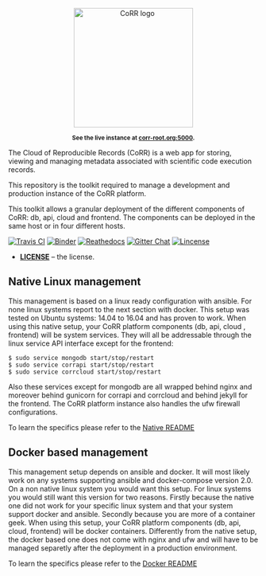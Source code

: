 <p align="center">
    <img src="https://rawgit.com/usnistgov/corr/master/corr-view/frontend/images/logo.svg"
         height="240"
         alt="CoRR logo"
         class="inline">
</p>

<p align="center"><sup><strong>
See the live instance at <a href="http://corr-root.org/">corr-root.org:5000</a>.
</strong></sup></p>

The Cloud of Reproducible Records (CoRR) is a web  app for storing,
viewing and managing metadata associated with scientific code execution records.

This repository is the toolkit required to manage a development and production
instance of the CoRR platform.

This toolkit allows a granular deployment of the different components of CoRR:
db, api, cloud and frontend.
The components can be deployed in the same host or in four different hosts.

[![Travis CI](https://travis-ci.org/faical-yannick-congo/corr-deploy.svg?branch=master)](https://travis-ci.org/faical-yannick-congo/corr-deploy)
[![Binder](http://mybinder.org/badge.svg)](http://mybinder.org/repo/faical-yannick/corr-deploy)
[![Reathedocs](https://readthedocs.org/projects/corr-deploy/badge/?version=latest)](http://corr-deploy.readthedocs.io/en/latest/?badge=latest)
[![Gitter Chat](https://img.shields.io/gitter/room/gitterHQ/gitter.svg)](https://gitter.im/usnistgov/corr)
[![Lincense](https://img.shields.io/badge/license-mit-blue.svg)](https://github.com/faical-yannick-congo/corr-deploy/blob/master/LICENSE)

* **[LICENSE](LICENSE)** – the license.

## Native Linux management

This management is based on a linux ready configuration with ansible.
For none linux systems report to the next section with docker.
This setup was tested on Ubuntu systems: 14.04 to 16.04 and has proven
to work.
When using this native setup, your CoRR platform components (db, api, cloud
, frontend) will be system services. They will all be addressable through
the linux service API interface except for the frontend:

    $ sudo service mongodb start/stop/restart
    $ sudo service corrapi start/stop/restart
    $ sudo service corrcloud start/stop/restart
Also these services except for mongodb are all wrapped behind nginx and moreover 
behind gunicorn for corrapi and corrcloud and behind jekyll for the frontend.
The CoRR platform instance also handles the ufw firewall configurations.

To learn the specifics please refer to the [Native README](native/README.md)

## Docker based management

This management setup depends on ansible and docker.
It will most likely work on any systems supporting ansible and docker-compose
version 2.0.
On a non native linux system you would want this setup. For linux systems
you would still want this version for two reasons. Firstly because the native
one did not work for your specific linux system and that your system support 
docker and ansible. Secondly because you are more of a container geek.
When using this setup, your CoRR platform components (db, api, cloud, frontend)
will be docker containers.
Differently from the native setup, the docker based one does not come with nginx
and ufw and will have to be managed separetly after the deployment in a production
environment.

To learn the specifics please refer to the [Docker README](docker/README.md)
